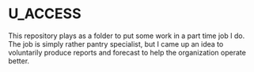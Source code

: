 # U_ACCESS
This repository plays as a folder to put some work in a part time job I do. The job is simply rather pantry specialist, but I came up an idea to voluntarily produce reports and forecast to help the organization operate better. 
